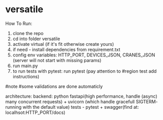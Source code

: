 # versatile

How To Run:
1. clone the repo
2. cd into folder versatile
3. activate virtual (if it's fit otherwise create yours)
4. if need - install dependencies from requirement.txt
5. config env variables: 
  HTTP_PORT, DEVICES_JSON, CRANES_JSON
  (server will not start with missing params)
6. run main.py
7. to run tests with pytest:
  run pytest
  (pay attention to #region test add instructions)

#note
#some validations are done automaticly


architecture:
backend:
  python
  fastapi(high performance, handle (async) many concurrent requests) + uvicorn (which handle gracefull SIGTERM- running with the default value)
  tests - pytest + swagger(find at: localhsot:HTTP_PORT/docs)
